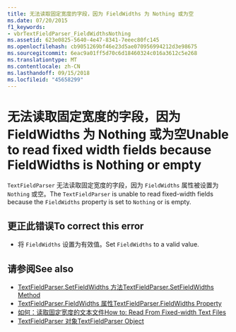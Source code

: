 ```yaml
---
title: 无法读取固定宽度的字段，因为 FieldWidths 为 Nothing 或为空
ms.date: 07/20/2015
f1_keywords:
- vbrTextFieldParser_FieldWidthsNothing
ms.assetid: 623e0825-5640-4e47-8341-7eeec80fc145
ms.openlocfilehash: cb9051269bf46e23d5ae070956994212d3e98675
ms.sourcegitcommit: 6eac9a01ff5d70c6d18460324c016a3612c5e268
ms.translationtype: MT
ms.contentlocale: zh-CN
ms.lasthandoff: 09/15/2018
ms.locfileid: "45658299"
---
```

# <a name="unable-to-read-fixed-width-fields-because-fieldwidths-is-nothing-or-empty"></a><span data-ttu-id="b9bf6-102">无法读取固定宽度的字段，因为 FieldWidths 为 Nothing 或为空</span><span class="sxs-lookup"><span data-stu-id="b9bf6-102">Unable to read fixed width fields because FieldWidths is Nothing or empty</span></span>
<span data-ttu-id="b9bf6-103">`TextFieldParser` 无法读取固定宽度的字段，因为 `FieldWidths` 属性被设置为 `Nothing` 或空。</span><span class="sxs-lookup"><span data-stu-id="b9bf6-103">The `TextFieldParser` is unable to read fixed-width fields because the `FieldWidths` property is set to `Nothing` or is empty.</span></span>  
  
## <a name="to-correct-this-error"></a><span data-ttu-id="b9bf6-104">更正此错误</span><span class="sxs-lookup"><span data-stu-id="b9bf6-104">To correct this error</span></span>  
  
-   <span data-ttu-id="b9bf6-105">将 `FieldWidths` 设置为有效值。</span><span class="sxs-lookup"><span data-stu-id="b9bf6-105">Set `FieldWidths` to a valid value.</span></span>  
  
## <a name="see-also"></a><span data-ttu-id="b9bf6-106">请参阅</span><span class="sxs-lookup"><span data-stu-id="b9bf6-106">See also</span></span>

- [<span data-ttu-id="b9bf6-107">TextFieldParser.SetFieldWidths 方法</span><span class="sxs-lookup"><span data-stu-id="b9bf6-107">TextFieldParser.SetFieldWidths Method</span></span>](xref:Microsoft.VisualBasic.FileIO.TextFieldParser.SetFieldWidths%2A)  
- [<span data-ttu-id="b9bf6-108">TextFieldParser.FieldWidths 属性</span><span class="sxs-lookup"><span data-stu-id="b9bf6-108">TextFieldParser.FieldWidths Property</span></span>](xref:Microsoft.VisualBasic.FileIO.TextFieldParser.FieldWidths%2A)  
- [<span data-ttu-id="b9bf6-109">如何：读取固定宽度的文本文件</span><span class="sxs-lookup"><span data-stu-id="b9bf6-109">How to: Read From Fixed-width Text Files</span></span>](../../visual-basic/developing-apps/programming/drives-directories-files/how-to-read-from-fixed-width-text-files.md)  
- [<span data-ttu-id="b9bf6-110">TextFieldParser 对象</span><span class="sxs-lookup"><span data-stu-id="b9bf6-110">TextFieldParser Object</span></span>](../../visual-basic/language-reference/objects/textfieldparser-object.md)
